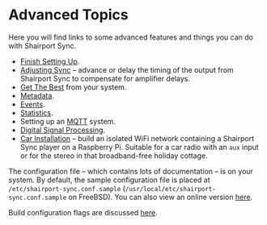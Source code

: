 # Advanced Topics
Here you will find links to some advanced features and things you can do with Shairport Sync.
* [Finish Setting Up](InitialConfiguration.md).
* [Adjusting Sync](AdjustingSync.md) – advance or delay the timing of the output from Shairport Sync to compensate for amplifier delays.
* [Get The Best](GetTheBest.md) from your system.
* [Metadata](Metadata.md).
* [Events](Events.md).
* [Statistics](Statistics.md).
* Setting up an [MQTT](../MQTT.md) system.
* [Digital Signal Processing](https://github.com/mikebrady/shairport-sync/wiki/Digital-Signal-Processing-with-Shairport-Sync).
* [Car Installation](../CAR%20INSTALL.md)
– build an isolated WiFi network containing a Shairport Sync player on a Raspberry Pi. Suitable for a car radio with an `aux` input or for the stereo in that broadband-free holiday cottage.

The configuration file – which contains lots of documentation – is on your system. By default, the sample configuration file is 
placed at `/etc/shairport-sync.conf.sample` (`/usr/local/etc/shairport-sync.conf.sample` on FreeBSD).
You can also view an online version [here](../scripts/shairport-sync.conf).

Build configuration flags are discussed [here](CONFIGURATION%20FLAGS.md).
